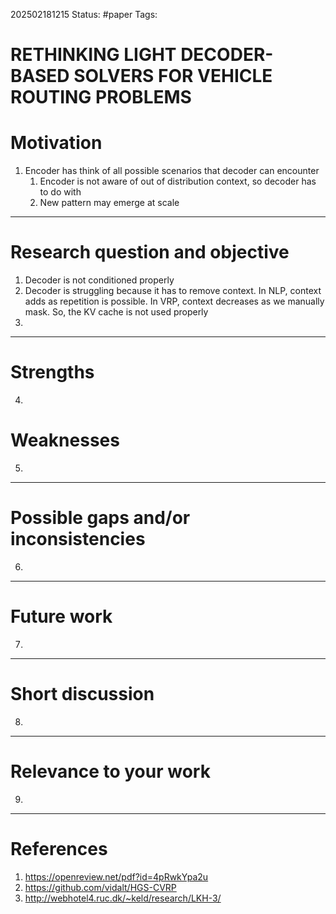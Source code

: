 202502181215
Status: #paper
Tags:

# RETHINKING LIGHT DECODER-BASED SOLVERS FOR VEHICLE ROUTING PROBLEMS

# Motivation
1. Encoder has think of all possible scenarios that decoder can encounter
	1. Encoder is not aware of out of distribution context, so decoder has to do with 
	2. New pattern may emerge at scale

------

# Research question and objective
1. Decoder is not conditioned properly
2. Decoder is struggling because it has to remove context. In NLP, context adds as repetition is possible. In VRP, context decreases as we manually mask. So, the KV cache is not used properly
3. 

--------
# Strengths
4. 

# Weaknesses
5. 
---------

# Possible gaps and/or inconsistencies
6. 

--------

# Future work
7. 

------
# Short discussion
8. 

-----

# Relevance to your work
9. 

-------
# References

1. https://openreview.net/pdf?id=4pRwkYpa2u
2. https://github.com/vidalt/HGS-CVRP
3. http://webhotel4.ruc.dk/~keld/research/LKH-3/ 